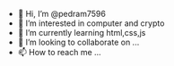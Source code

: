 - 👋 Hi, I’m @pedram7596
- 👀 I’m interested in computer and crypto
- 🌱 I’m currently learning html,css,js
- 💞️ I’m looking to collaborate on ...
- 📫 How to reach me ...

<!---
pedram7596/pedram7596 is a ✨ special ✨ repository because its `README.md` (this file) appears on your GitHub profile.
You can click the Preview link to take a look at your changes.
--->
